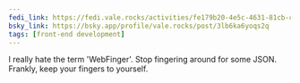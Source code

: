 ```yaml
---
fedi_link: https://fedi.vale.rocks/activities/fe179b20-4e5c-4631-81cb-cd0f4a34edf6
bsky_link: https://bsky.app/profile/vale.rocks/post/3lb6ka6yoqs2q
tags: [front-end development]
---
```


I really hate the term 'WebFinger'. Stop fingering around for some JSON. Frankly, keep your fingers to yourself.
